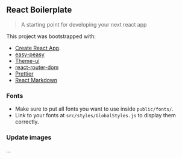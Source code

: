 React Boilerplate
---

> A starting point for developing your next react app

This project was bootstrapped with:
- [Create React App](https://github.com/facebookincubator/create-react-app).
- [easy-peasy](https://easy-peasy.now.sh/)
- [Theme-ui](https://theme-ui.com/)
- [react-router-dom](https://reacttraining.com/react-router/web/guides/quick-start)
- [Prettier](https://prettier.io/)
- [React Markdown](https://github.com/rexxars/react-markdown)

### Fonts
- Make sure to put all fonts you want to use inside ```public/fonts/```.
- Link to your fonts at ```src/styles/GlobalStyles.js``` to display them correctly.

### Update images
...